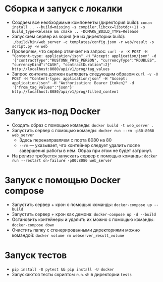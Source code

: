 # Сборка и запуск с локалки

* Создаем все необходимые компоненты (директория build): ```conan install .. --build=missing -s compiler.libcxx=libstdc++11 -s build_type=Release && cmake .. -DCMAKE_BUILD_TYPE=Release```
* Запускаем сервер из корня (не из директории build): ```./build/bin/web_server -c templates/config.json -r web/result -s script.py -w web```
* Проверяем, что сервер отвечает на запрос: ```curl -v -X POST -H "Content-type: application/json" -H "Accept: application/json" -d '{"contractType":"RUSTONN_PHYS_PERSON", "currencyType":"ROUBLES", "currencyKind":"CASH", "contractDuration":2}' http://localhost:8080/api/v1/prog/tag_values```
* Запрос контента должен выглядеть следующим образом ```curl -v -X POST -H "Content-type: application/json" -H "Accept: application/json" -H "Authorization: Bearer {token}" -d '{"from_tag_values":"json"}' http://localhost:8080/api/v1/prog/filled_content```

# Запуск из-под Docker

* Создать образ с помощью команды: ```docker build -t web_server .```
* Запустить сервер с помощью команды: ```docker run --rm -p80:8080 web_server```
    - Здесь перенаправляем с порта 8080 на 80
    - ```--rm``` — указывает, что контейнер следует удалить после завершения работы в нём. Образ при этом не будет затронут.
* На релизе требуется запускать сервер с помощью команды: ```docker run --restart on-failure -p80:8080 web_server```

# Запуск с помощью Docker compose

* Запустить сервер + крон с помощью команды: ```docker-compose up --build```
* Запустить сервер + крон как демона: ```docker-compose up -d --build```
* Остановить контейнеры и удалить их можно с помощью команды: ```docker-compose down```
* Очистить папку с сгенерированными директориями можно командой: ```docker volume rm webserver_result_volume```

# Запуск тестов

* ```pip install -U pytest && pip install -U docker```
* Запускаются тесты скриптом ```run.sh``` в директории ```tests```
